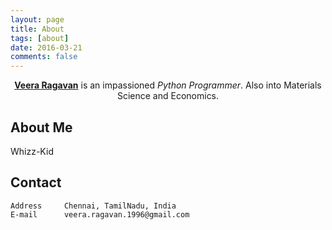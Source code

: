 ```yaml
---
layout: page
title: About
tags: [about]
date: 2016-03-21
comments: false
---
```


<center><a href="https://vragavan.com/"><b>Veera Ragavan</b></a> is an impassioned <i>Python Programmer</i>. Also into Materials Science and Economics. </center>

## About Me

Whizz-Kid

## Contact



    Address	    Chennai, TamilNadu, India
    E-mail	    veera.ragavan.1996@gmail.com
